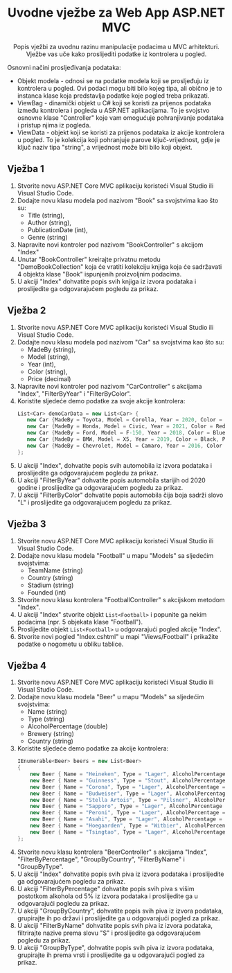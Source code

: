 ﻿<div align="center">

<!-- title -->

# Uvodne vježbe za Web App ASP.NET MVC

<!-- description -->

Popis vježbi za uvodnu razinu manipulacije podacima u MVC arhitekturi. Vježbe vas uče kako proslijediti podatke iz kontrolera u pogled.

</div>

Osnovni načini prosljeđivanja podataka:

* Objekt modela - odnosi se na podatke modela koji se prosljeđuju iz kontrolera u pogled. Ovi podaci mogu biti bilo kojeg tipa, ali obično je to instanca klase koja predstavlja podatke koje pogled treba prikazati.
* ViewBag - dinamički objekt u C# koji se koristi za prijenos podataka između kontrolera i pogleda u ASP.NET aplikacijama. To je svojstvo osnovne klase "Controller" koje vam omogućuje pohranjivanje podataka i pristup njima iz pogleda.
* ViewData - objekt koji se koristi za prijenos podataka iz akcije kontrolera u pogled. To je kolekcija koji pohranjuje parove ključ-vrijednost, gdje je ključ naziv tipa "string", a vrijednost može biti bilo koji objekt.


## Vježba 1

1. Stvorite novu ASP.NET Core MVC aplikaciju koristeći Visual Studio ili Visual Studio Code.
2. Dodajte novu klasu modela pod nazivom "Book" sa svojstvima kao što su:
	* Title (string), 
	* Author (string), 
	* PublicationDate (int), 
	* Genre (string)
3. Napravite novi kontroler pod nazivom "BookController" s akcijom "Index"
4. Unutar "BookController" kreirajte privatnu metodu "DemoBookCollection" koja će vratiti kolekciju knjiga koja će sadržavati 4 objekta klase "Book" ispunjenih proizvoljnim podacima.
5. U akciji "Index" dohvatite popis svih knjiga iz izvora podataka i proslijedite ga odgovarajućem pogledu za prikaz.

## Vježba 2

1. Stvorite novu ASP.NET Core MVC aplikaciju koristeći Visual Studio ili Visual Studio Code.
2. Dodajte novu klasu modela pod nazivom "Car" sa svojstvima kao što su:
	* MadeBy (string), 
	* Model (string), 
	* Year (int), 
	* Color (string), 
	* Price (decimal)
3. Napravite novi kontroler pod nazivom "CarController" s akcijama "Index", "FilterByYear" i "FilterByColor".
4. Koristite sljedeće demo podatke za svoje akcije kontrolera:
	 ```csharp
	List<Car> demoCarData = new List<Car> {
		new Car {MadeBy = Toyota, Model = Corolla, Year = 2020, Color = Gray, Price = 25000},
		new Car {MadeBy = Honda, Model = Civic, Year = 2021, Color = Red, Price = 28000},
		new Car {MadeBy = Ford, Model = F-150, Year = 2018, Color = Blue, Price = 35000},
		new Car {MadeBy = BMW, Model = X5, Year = 2019, Color = Black, Price = 50000},
		new Car {MadeBy = Chevrolet, Model = Camaro, Year = 2016, Color = Yellow, Price = 42000}
	};
	```
5. U akciji "Index", dohvatite popis svih automobila iz izvora podataka i proslijedite ga odgovarajućem pogledu za prikaz.
6. U akciji "FilterByYear" dohvatite popis automobila starijih od 2020 godine i proslijedite ga odgovarajućem pogledu za prikaz.
6. U akciji "FilterByColor" dohvatite popis automobila čija boja sadrži slovo "L" i proslijedite ga odgovarajućem pogledu za prikaz.

## Vježba 3

1. Stvorite novu ASP.NET Core MVC aplikaciju koristeći Visual Studio ili Visual Studio Code.
2. Dodajte novu klasu modela "Football" u mapu "Models" sa sljedećim svojstvima:
	* TeamName (string)
	* Country (string)
	* Stadium (string)
	* Founded (int)
3. Stvorite novu klasu kontrolera "FootballController" s akcijskom metodom "Index".
4. U akciji "Index" stvorite objekt `List<Football>` i popunite ga nekim podacima (npr. 5 objekata klase "Football").
5. Proslijedite objekt `List<Football>` u odgovarajući pogled akcije "Index".
6. Stvorite novi pogled "Index.cshtml" u mapi "Views/Football" i prikažite podatke o nogometu u obliku tablice.

## Vježba 4

1. Stvorite novu ASP.NET Core MVC aplikaciju koristeći Visual Studio ili Visual Studio Code.
2. Dodajte novu klasu modela "Beer" u mapu "Models" sa sljedećim svojstvima:
	* Name (string)
	* Type (string)
	* AlcoholPercentage (double)
	* Brewery (string)
	* Country (string)
3. Koristite sljedeće demo podatke za akcije kontrolera:
	```csharp
	IEnumerable<Beer> beers = new List<Beer>
	{
		new Beer { Name = "Heineken", Type = "Lager", AlcoholPercentage = 5, Brewery = "Heineken International", Country = "Netherlands" },
		new Beer { Name = "Guinness", Type = "Stout", AlcoholPercentage = 4.2, Brewery = "Guinness & Co.", Country = "Ireland" },
		new Beer { Name = "Corona", Type = "Lager", AlcoholPercentage = 4.5, Brewery = "Grupo Modelo", Country = "Mexico" },
		new Beer { Name = "Budweiser", Type = "Lager", AlcoholPercentage = 5, Brewery = "Anheuser-Busch InBev", Country = "United States" },
		new Beer { Name = "Stella Artois", Type = "Pilsner", AlcoholPercentage = 5, Brewery = "Anheuser-Busch InBev", Country = "Belgium" },
		new Beer { Name = "Sapporo", Type = "Lager", AlcoholPercentage = 5, Brewery = "Sapporo Breweries Ltd.", Country = "Japan" },
		new Beer { Name = "Peroni", Type = "Lager", AlcoholPercentage = 5.1, Brewery = "Peroni Brewery", Country = "Italy" },
		new Beer { Name = "Asahi", Type = "Lager", AlcoholPercentage = 5, Brewery = "Asahi Breweries Ltd.", Country = "Japan" },
		new Beer { Name = "Hoegaarden", Type = "Witbier", AlcoholPercentage = 4.9, Brewery = "InBev Belgium", Country = "Belgium" },
		new Beer { Name = "Tsingtao", Type = "Lager", AlcoholPercentage = 4.7, Brewery = "Tsingtao Brewery Co. Ltd.", Country = "China" }
	};
	```
4. Stvorite novu klasu kontrolera "BeerController" s akcijama "Index", "FilterByPercentage", "GroupByCountry", "FilterByName" i "GroupByType".
5. U akciji "Index" dohvatite popis svih piva iz izvora podataka i proslijedite ga odgovarajućem pogledu za prikaz.
6. U akciji "FilterByPercentage" dohvatite popis svih piva s višim postotkom alkohola od 5% iz izvora podataka i proslijedite ga u odgovarajući pogledu za prikaz.
7. U akciji "GroupByCountry", dohvatite popis svih piva iz izvora podataka, grupirajte ih po državi i proslijedite ga u odgovarajući pogled za prikaz.
8. U akciji "FilterByName" dohvatite popis svih piva iz izvora podataka, filtrirajte nazive prema slovu "S" i proslijedite ga odgovarajućem pogledu za prikaz.
9. U akciji "GroupByType", dohvatite popis svih piva iz izvora podataka, grupirajte ih prema vrsti i proslijedite ga u odgovarajući pogled za prikaz.
